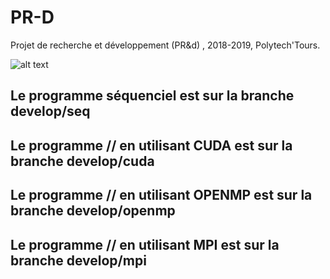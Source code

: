 # PR-D

Projet de recherche et développement (PR&d) , 2018-2019, Polytech'Tours.

![alt text](https://upload.wikimedia.org/wikipedia/commons/thumb/9/94/Logo_Polytech_Tours.svg/407px-Logo_Polytech_Tours.svg.png)



## Le programme séquenciel est sur la branche develop/seq
## Le programme // en utilisant CUDA est sur la branche develop/cuda
## Le programme // en utilisant OPENMP est sur la branche develop/openmp
## Le programme // en utilisant MPI est sur la branche develop/mpi